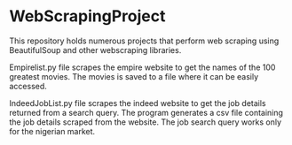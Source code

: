 # WebScrapingProject
This repository holds numerous projects that perform web scraping using BeautifulSoup and other webscraping libraries.

Empirelist.py file scrapes the empire website to get the names of the 100 greatest movies. The movies is saved to a file where it can be easily accessed.

IndeedJobList.py file scrapes the indeed website to get the job details returned from a search query. The program generates a csv file containing the job details scraped from the website. The job search query works only for the nigerian market.
